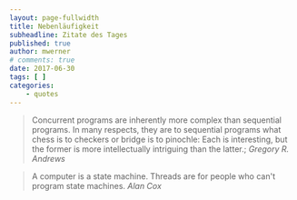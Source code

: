 ```yaml
---
layout: page-fullwidth
title: Nebenläufigkeit
subheadline: Zitate des Tages
published: true
author: mwerner
# comments: true
date: 2017-06-30
tags: [ ]
categories:
    - quotes
---
```


>  Concurrent programs are inherently more complex than sequential programs. In many respects, 
>    they are to sequential programs what chess is to checkers or bridge is to pinochle: 
>    Each is interesting, but the former is more intellectually intriguing than the latter.;
<cite>Gregory R. Andrews</cite>

>  A computer is a state machine. Threads are for people who can't program state machines.
<cite>Alan Cox</cite>
